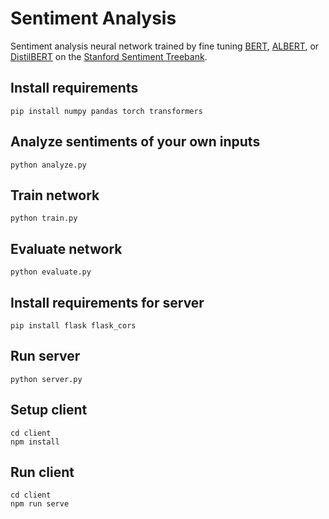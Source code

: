 # Sentiment Analysis

Sentiment analysis neural network trained by fine tuning [BERT](https://arxiv.org/pdf/1810.04805.pdf), [ALBERT](https://arxiv.org/pdf/1909.11942.pdf), or [DistilBERT](https://arxiv.org/pdf/1910.01108.pdf) on the [Stanford Sentiment Treebank](https://nlp.stanford.edu/sentiment/).

## Install requirements
```
pip install numpy pandas torch transformers
```

## Analyze sentiments of your own inputs
```
python analyze.py
```

## Train network
```
python train.py
```

## Evaluate network
```
python evaluate.py
```

## Install requirements for server
```
pip install flask flask_cors
```

## Run server
```
python server.py
```

## Setup client
```
cd client
npm install
```

## Run client
```
cd client
npm run serve
```
